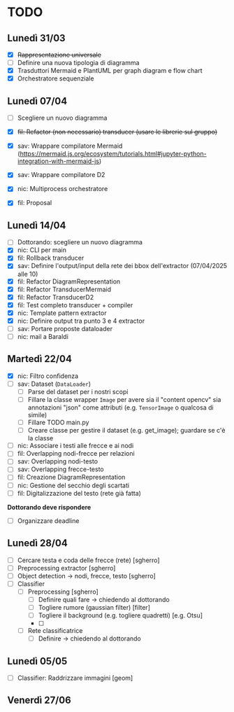 # TODO

## Lunedì 31/03

- [x] ~~Rappresentazione universale~~
- [ ] Definire una nuova tipologia di diagramma
- [x] Trasduttori Mermaid e PlantUML per graph diagram e flow chart
- [x] Orchestratore sequenziale

## Lunedì 07/04

- [ ] Scegliere un nuovo diagramma
- [x] ~~fil: Refactor (non necessario) transducer (usare le librerie sul gruppo)~~
- [x] sav: Wrappare compilatore Mermaid (https://mermaid.js.org/ecosystem/tutorials.html#jupyter-python-integration-with-mermaid-js)
- [x] sav: Wrappare compilatore D2
- [x] nic: Multiprocess orchestratore
- [x] fil: Proposal


## Lunedì 14/04

- [ ] Dottorando: scegliere un nuovo diagramma
- [x] nic: CLI per main
- [x] fil: Rollback transducer
- [x] sav: Definire l'output/input della rete dei bbox dell'extractor (07/04/2025 alle 10)
- [x] fil: Refactor DiagramRepresentation
- [x] fil: Refactor TransducerMermaid
- [x] fil: Refactor TransducerD2
- [x] fil: Test completo transducer + compiler
- [x] nic: Template pattern extractor
- [x] nic: Definire output tra punto 3 e 4 extractor
- [ ] sav: Portare proposte dataloader
- [ ] nic: mail a Baraldi

## Martedì 22/04

- [x] nic: Filtro confidenza
- [ ] sav: Dataset (`DataLoader`)
  - [ ] Parse del dataset per i nostri scopi
  - [ ] Fillare la classe wrapper `Image` per avere sia il "content opencv" sia annotazioni "json" come attributi (e.g. `TensorImage` o qualcosa di simile)
  - [ ] Fillare TODO main.py
  - [ ] Creare classe per gestire il dataset (e.g. get_image); guardare se c'è la classe
- [ ] nic: Associare i testi alle frecce e ai nodi
- [ ] fil: Overlapping nodi-frecce per relazioni
- [ ] sav: Overlapping nodi-testo
- [ ] sav: Overlapping frecce-testo
- [ ] fil: Creazione DiagramRepresentation
- [ ] nic: Gestione del secchio degli scartati
- [ ] fil: Digitalizzazione del testo (rete già fatta)
 
**Dottorando deve rispondere**

- [ ] Organizzare deadline

## Lunedì 28/04

- [ ] Cercare testa e coda delle frecce (rete) [sgherro]
- [ ] Preprocessing extractor [sgherro]
- [ ] Object detection -> nodi, frecce, testo [sgherro]
- [ ] Classifier
  - [ ] Preprocessing [sgherro]
    - [ ] Definire quali fare -> chiedendo al dottorando
    - [ ] Togliere rumore (gaussian filter) [filter]
    - [ ] Togliere il background (e.g. togliere quadretti) [e.g. Otsu]
    - [ ] 
  - [ ] Rete classificatrice
    - [ ] Definire -> chiedendo al dottorando

## Lunedì 05/05

- [ ] Classifier: Raddrizzare immagini [geom]



## Venerdì 27/06




